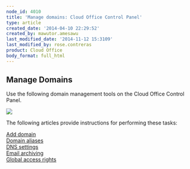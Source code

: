 ```yaml
---
node_id: 4010
title: 'Manage domains: Cloud Office Control Panel'
type: article
created_date: '2014-04-10 22:29:52'
created_by: mawutor.amesawu
last_modified_date: '2014-11-12 15:3109'
last_modified_by: rose.contreras
product: Cloud Office
body_format: full_html
---
```


**Manage Domains**
------------------

Use the following domain management tools on the Cloud Office Control
Panel.

**![](/knowledge_center/sites/default/files/field/image/SnapCrab_NoName_2014-4-10_16-20-50_No-00.png)**

The following articles provide instructions for performing these tasks:

[Add domain](add-domain-email-apps-control-panel)\
 [Domain aliases](manage-domain-aliases-email-apps-control-panel)\
 [DNS settings](dns-settings-email-apps-control-panel)\
 [Email archiving](enable-email-archiving-email-apps-control-panel)\
 [Global access rights](global-access-rights-email-apps-control-panel)

